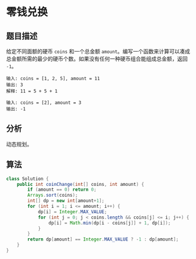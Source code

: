 # 零钱兑换

## 题目描述

给定不同面额的硬币 `coins` 和一个总金额 `amount`。编写一个函数来计算可以凑成总金额所需的最少的硬币个数。如果没有任何一种硬币组合能组成总金额，返回 `-1`。

```
输入: coins = [1, 2, 5], amount = 11
输出: 3 
解释: 11 = 5 + 5 + 1

输入: coins = [2], amount = 3
输出: -1
```

## 分析

动态规划。

## 算法

```java
class Solution {
    public int coinChange(int[] coins, int amount) {
        if (amount == 0) return 0;
        Arrays.sort(coins);
        int[] dp = new int[amount+1];
        for (int i = 1; i <= amount; i++) {
            dp[i] = Integer.MAX_VALUE;
            for (int j = 0; j < coins.length && coins[j] <= i; j++) {
                dp[i] = Math.min(dp[i - coins[j]] + 1, dp[i]);
            }
        }
        return dp[amount] == Integer.MAX_VALUE ? -1 : dp[amount];
    }
}
```
